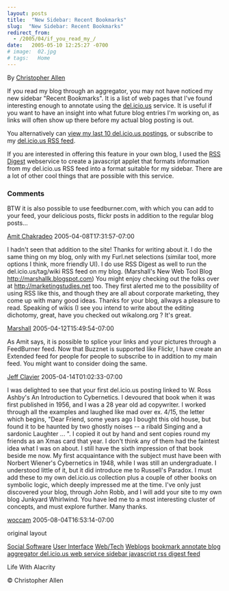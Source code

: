 ```yaml
---
layout: posts
title:  "New Sidebar: Recent Bookmarks"
slug:  "New Sidebar: Recent Bookmarks"
redirect_from:
  - /2005/04/if_you_read_my_/
date:   2005-05-10 12:25:27 -0700
# image:  02.jpg
# tags:   Home
---
```



By [Christopher Allen](/about)

If you read my blog through an aggregator, you may not have noticed my new sidebar "Recent Bookmarks". It is a list of web pages that I've found interesting enough to annotate using the [del.icio.us](http://del.icio.us/) service. It is useful if you want to have an insight into what future blog entries I'm working on, as links will often show up there before my actual blog posting is out.

You alternatively can [view my last 10 del.icio.us postings](http://del.icio.us/ChristopherA?setcount=10), or subscribe to my [del.icio.us RSS feed](http://del.icio.us/rss/ChristopherA).

If you are interested in offering this feature in your own blog, I used the [RSS Digest](http://www.bigbold.com/rssdigest/) webservice to create a javascript applet that formats information from my del.icio.us RSS feed into a format suitable for my sidebar. There are a lot of other cool things that are possible with this service.

### Comments

BTW it is also possible to use feedburner.com, with which you can add to your feed, your delicious posts, flickr posts in addition to the regular blog posts...

[Amit Chakradeo](http://amit.chakradeo.net/) 2005-04-08T17:31:57-07:00

I hadn't seen that addition to the site! Thanks for writing about it. I do the same thing on my blog, only with my Furl.net selections (similar tool, more options I think, more friendly UI). I do use RSS Digest as well to run the del.icio.us/tag/wiki RSS feed on my blog. (Marshall's New Web Tool Blog http://marshallk.blogspot.com) You might enjoy checking out the folks over at http://marketingstudies.net too. They first alerted me to the possibility of using RSS like this, and though they are all about corporate marketing, they come up with many good ideas. Thanks for your blog, allways a pleasure to read. Speaking of wikis (I see you intend to write about the editing dichotomy, great, have you checked out wikalong.org ? It's great.

[Marshall](http://marshallk.blogspot.com) 2005-04-12T15:49:54-07:00

As Amit says, it is possible to splice your links and your pictures through a FeedBurner feed. Now that Buzznet is supported like Flickr, I have create an Extended feed for people for people to subscribe to in addition to my main feed. You might want to consider doing the same.

[Jeff Clavier](http://softtechvc.blogs.com/) 2005-04-14T01:02:33-07:00

I was delighted to see that your first del.icio.us posting linked to W. Ross Ashby's An Introduction to Cybernetics. I devoured that book when it was first published in 1956, and I was a 28 year old ad copywriter. I worked through all the examples and laughed like mad over ex. 4/15, the letter which begins, "Dear Friend, some years ago I bought this old house, but found it to be haunted by two ghostly noises -- a ribald Singing and a sardonic Laughter ... ". I copied it out by hand and sent copies round my friends as an Xmas card that year. I don't think any of them had the faintest idea what I was on about. I still have the sixth impression of that book beside me now. My first acquaintance with the subject must have been with Norbert Wiener's Cybernetics in 1948, while I was still an undergraduate. I understood little of it, but it did introduce me to Russell's Paradox. I must add these to my own del.icio.us collection plus a couple of other books on symbolic logic, which deeply impressed me at the time. I've only just discovered your blog, through John Robb, and I will add your site to my own blog Junkyard Whirlwind. You have led me to a most interesting cluster of concepts, and must explore further. Many thanks.

[woccam](http://www.woccam.com/) 2005-08-04T16:53:14-07:00

original layout

[Social Software](/tags/social-software/) [User Interface](/tags/user-interface/) [Web/Tech](/tags/web/tech/) [Weblogs](/tags/weblogs/) [bookmark annotate blog aggregator del.icio.us web service sidebar javascript rss digest feed](/tags/bookmark-annotate-blog-aggregator-del.icio.us-web-service-sidebar-javascript-rss-digest-feed/)

Life With Alacrity

© Christopher Allen